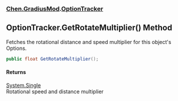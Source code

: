 ### [Chen.GradiusMod](./neHTXX+yFsk1RpXqjkv9zg.md 'Chen.GradiusMod').[OptionTracker](./np9Bm+jqnl1KXTxwPLJleA.md 'Chen.GradiusMod.OptionTracker')
## OptionTracker.GetRotateMultiplier() Method
Fetches the rotational distance and speed multiplier for this object's Options.  
```csharp
public float GetRotateMultiplier();
```
#### Returns
[System.Single](https://docs.microsoft.com/en-us/dotnet/api/System.Single 'System.Single')  
Rotational speed and distance multiplier  
